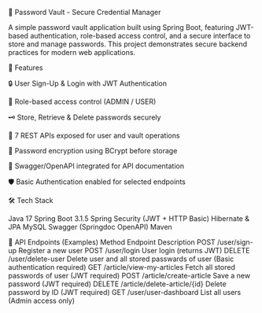 🔐 Password Vault - Secure Credential Manager

A simple password vault application built using Spring Boot, featuring JWT-based authentication, role-based access control, and a secure interface to store and manage passwords. This project demonstrates secure backend practices for modern web applications.


📌 Features

🔒 User Sign-Up & Login with JWT Authentication

👤 Role-based access control (ADMIN / USER)

🗝️ Store, Retrieve & Delete passwords securely

🧾 7 REST APIs exposed for user and vault operations

🔐 Password encryption using BCrypt before storage

🧪 Swagger/OpenAPI integrated for API documentation

🛡️ Basic Authentication enabled for selected endpoints


🛠️ Tech Stack

Java 17
Spring Boot 3.1.5
Spring Security (JWT + HTTP Basic)
Hibernate & JPA
MySQL
Swagger (Springdoc OpenAPI)
Maven


📂 API Endpoints (Examples)
Method          	Endpoint                        	Description
POST	          /user/sign-up	                     Register a new user
POST	          /user/login	                     User login (returns JWT)
DELETE            /user/delete-user                  Delete user and all stored passwards of user (Basic authentication required)
GET	              /article/view-my-articles      	 Fetch all stored passwords of user (JWT required)
POST	          /article/create-article            Save a new password (JWT required)
DELETE      	  /article/delete-article/{id}       Delete password by ID (JWT required)
GET               /user/user-dashboard	             List all users (Admin access only)
